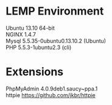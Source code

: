 # LEMP Environment
Ubuntu 13.10 64-bit <br>
NGINX 1.4.7 <br>
Mysql 5.5.35-0ubuntu0.13.10.2 (Ubuntu) <br>
PHP 5.5.3-1ubuntu2.3 (cli)

# Extensions
PhpMyAdmin 4.0.9deb1.saucy~ppa.1 <br>
httpie https://github.com/jkbr/httpie



